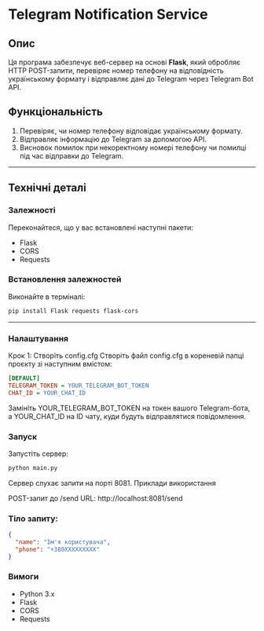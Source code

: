 # Telegram Notification Service

## Опис

Ця програма забезпечує веб-сервер на основі **Flask**, який обробляє HTTP POST-запити, перевіряє номер телефону на відповідність українському формату і відправляє дані до Telegram через Telegram Bot API.

## Функціональність

1. Перевіряє, чи номер телефону відповідає українському формату.
2. Відправляє інформацію до Telegram за допомогою API.
3. Висновок помилок при некоректному номері телефону чи помилці під час відправки до Telegram.

---

## Технічні деталі

### Залежності
Переконайтеся, що у вас встановлені наступні пакети:
- Flask
- CORS
- Requests

### Встановлення залежностей
Виконайте в терміналі:

```bash
pip install Flask requests flask-cors
```
---
### Налаштування

Крок 1: Створіть config.cfg
Створіть файл config.cfg в кореневій папці проєкту зі наступним вмістом:

```cfg
[DEFAULT]
TELEGRAM_TOKEN = YOUR_TELEGRAM_BOT_TOKEN
CHAT_ID = YOUR_CHAT_ID
```
Замініть YOUR_TELEGRAM_BOT_TOKEN на токен вашого Telegram-бота, а YOUR_CHAT_ID на ID чату, куди будуть відправлятися повідомлення.

### Запуск

Запустіть сервер:
```bash
python main.py
```
Сервер слухає запити на порті 8081.
Приклади використання

POST-запит до /send
URL: http://localhost:8081/send

### Тіло запиту:
```json
{
  "name": "Ім'я користувача",
  "phone": "+380XXXXXXXXX"
}
```

### Вимоги
- Python 3.x
- Flask
- CORS
- Requests

